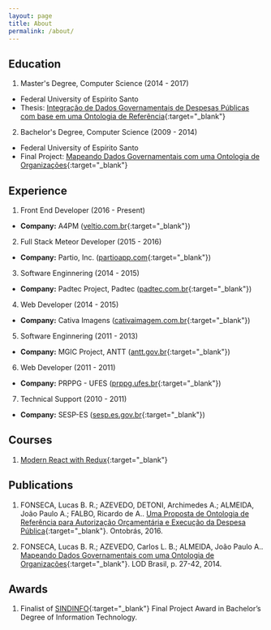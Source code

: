 ```yaml
---
layout: page
title: About
permalink: /about/
---
```


## Education

1. Master's Degree, Computer Science (2014 - 2017)
+ Federal University of Espírito Santo
+ Thesis: [Integração de Dados Governamentais de Despesas Públicas com base em uma Ontologia de Referência](https://drive.google.com/file/d/0B-RWB54HnvoIM0xXTExkUVZ3QUE/view?usp=sharing){:target="_blank"}

2. Bachelor's Degree, Computer Science (2009 - 2014)
+ Federal University of Espírito Santo
+ Final Project: [Mapeando Dados Governamentais com uma Ontologia de Organizações](https://drive.google.com/file/d/0B-RWB54HnvoITjZQWTR5bmZJRDg/view?usp=drive_web){:target="_blank"}

## Experience

1. Front End Developer (2016 - Present)
+ **Company:** A4PM ([veltio.com.br](http://veltio.com.br/){:target="_blank"})

2. Full Stack Meteor Developer (2015 - 2016)
+ **Company:** Partio, Inc. ([partioapp.com](http://partioapp.com){:target="_blank"})

3. Software Enginnering (2014 - 2015)
+ **Company:** Padtec Project, Padtec ([padtec.com.br](http://www.padtec.com.br/){:target="_blank"})

4. Web Developer (2014 - 2015)
+ **Company:** Cativa Imagens ([cativaimagem.com.br](http://www.cativaimagem.com.br/){:target="_blank"})

5. Software Enginnering (2011 - 2013)
+ **Company:** MGIC Project, ANTT ([antt.gov.br](http://www.antt.gov.br/){:target="_blank"})

6. Web Developer (2011 - 2011)
+ **Company:** PRPPG - UFES ([prppg.ufes.br](http://www.prppg.ufes.br/){:target="_blank"})

7. Technical Support (2010 - 2011)
+ **Company:** SESP-ES ([sesp.es.gov.br](http://www.sesp.es.gov.br/){:target="_blank"})

## Courses

1. [Modern React with Redux](https://ude.my/UC-U1MKJSBS){:target="_blank"}

## Publications

1. FONSECA, Lucas B. R.; AZEVEDO, DETONI, Archimedes A.; ALMEIDA, João Paulo A.; FALBO, Ricardo de A.. [Uma Proposta de Ontologia de Referência para Autorização Orçamentária e Execução da Despesa Pública](https://www.researchgate.net/publication/308995122_Uma_Proposta_de_Ontologia_de_Referencia_para_Autorizacao_Orcamentaria_e_Execucao_da_Despesa_Publica){:target="_blank"}. Ontobrás, 2016.

2. FONSECA, Lucas B. R.; AZEVEDO, Carlos L. B.; ALMEIDA, João Paulo A.. [Mapeando Dados Governamentais com uma Ontologia de Organizações](http://inf.ufes.br/~lfonseca/wp-content/uploads/Mapeando_Dados_Governamentais_com_uma_Ontologia_de_Organiza%C3%A7%C3%B5es.pdf){:target="_blank"}. LOD Brasil, p. 27-42, 2014.

## Awards

1. Finalist of [SINDINFO](http://www.sindinfo.com.br/){:target="_blank"} Final Project Award in Bachelor’s Degree of Information Technology.
